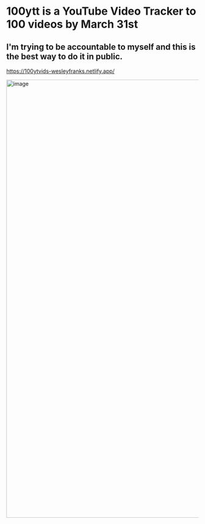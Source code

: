 # 100ytt is a YouTube Video Tracker to 100 videos by March 31st 
## I'm trying to be accountable to myself and this is the best way to do it in public. 

https://100ytvids-wesleyfranks.netlify.app/

<img width="1145" alt="image" src="https://github.com/user-attachments/assets/e8682d79-8fb8-4180-a489-a0c572fe25b2" />
